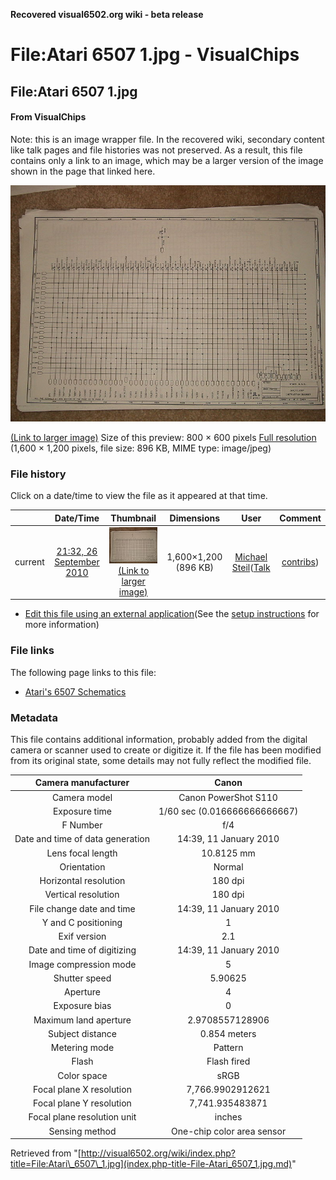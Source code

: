 **Recovered visual6502.org wiki - beta release**

# File:Atari 6507 1.jpg - VisualChips

## File:Atari 6507 1.jpg

#### From VisualChips


Note: this is an image wrapper file. In the recovered wiki,
secondary content like talk pages and file histories was
not preserved. As a result, this file contains only a link
to an image, which may be a larger version of the image shown
in the page that linked here.

![File:Atari 6507 1.jpg](images/thumb/3/3e/Atari_6507_1.jpg/800px-Atari_6507_1.jpg)

[(Link to larger image)](images/3/3e/Atari_6507_1.jpg)
Size of this preview: 800 × 600 pixels
[Full resolution](images/3/3e/Atari_6507_1.jpg)‎ (1,600 × 1,200 pixels, file size: 896 KB, MIME type: image/jpeg)

### File history

Click on a date/time to view the file as it appeared at that time.

| | Date/Time | Thumbnail | Dimensions | User | Comment |
|:---:|:---:|:---:|:---:|:---:|:---:|
| current | [21:32, 26 September 2010](images/3/3e/Atari_6507_1.jpg) | ![Thumbnail for version as of 21:32, 26 September 2010](images/thumb/3/3e/Atari_6507_1.jpg/120px-Atari_6507_1.jpg) [(Link to larger image)](images/3/3e/Atari_6507_1.jpg) | 1,600×1,200 (896 KB) | [Michael Steil](index.php-title-User-Michael_Steil.md)([Talk](index.php-title-User_talk-Michael_Steil.md) | [contribs](./index.php%3Ftitle=Special:Contributions/Michael_Steil.md)) | |

- [Edit this file using an external application](index.php-title-File-Atari_6507_1.jpg.md)(See the [setup instructions](http://www.mediawiki.org/wiki/Manual:External_editors) for more information)

### File links

The following page links to this file:

- [Atari's 6507 Schematics](index.php-title-Atari~s_6507_Schematics.md)

### Metadata
This file contains additional information, probably added from the digital camera or scanner used to create or digitize it.
If the file has been modified from its original state, some details may not fully reflect the modified file.

| Camera manufacturer | Canon |
|:---:|:---:|
Camera model | Canon PowerShot S110 |
Exposure time | 1/60 sec (0.016666666666667) |
F Number | f/4 |
Date and time of data generation | 14:39, 11 January 2010 |
Lens focal length | 10.8125 mm |
Orientation | Normal |
Horizontal resolution | 180 dpi |
Vertical resolution | 180 dpi |
File change date and time | 14:39, 11 January 2010 |
Y and C positioning | 1 |
Exif version | 2.1 |
Date and time of digitizing | 14:39, 11 January 2010 |
Image compression mode | 5 |
Shutter speed | 5.90625 |
Aperture | 4 |
Exposure bias | 0 |
Maximum land aperture | 2.9708557128906 |
Subject distance | 0.854 meters |
Metering mode | Pattern |
Flash | Flash fired |
Color space | sRGB |
Focal plane X resolution | 7,766.9902912621 |
Focal plane Y resolution | 7,741.935483871 |
Focal plane resolution unit | inches |
Sensing method | One-chip color area sensor |

Retrieved from "[http://visual6502.org/wiki/index.php?title=File:Atari\_6507\_1.jpg](index.php-title-File-Atari_6507_1.jpg.md)"


